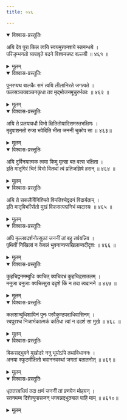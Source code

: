 ```yaml
---
title: ०४६

---
```

<div class="audioEmbed"  caption="सीतालक्ष्मी-वाचनम्" src="https://sanskritdocuments.org/sites/completenarayaneeyam/SoundFiles/046/046_01.mp3"></div>
<details open><summary>विश्वास-प्रस्तुतिः</summary>

अयि देव पुरा किल त्वयि स्वयमुत्तानशये स्तनन्धये ।  
परिजृम्भणतो व्यपावृते वदने विश्वमचष्ट वल्लवी ॥ ४६१ ॥
</details>
<details><summary>मूलम्</summary>

अयि देव पुरा किल त्वयि स्वयमुत्तानशये स्तनन्धये ।  
परिजृम्भणतो व्यपावृते वदने विश्वमचष्ट वल्लवी ॥ ४६१ ॥
</details>



<div class="audioEmbed"  caption="सीतालक्ष्मी-वाचनम्" src="https://sanskritdocuments.org/sites/completenarayaneeyam/SoundFiles/046/046_02.mp3"></div>
<details open><summary>विश्वास-प्रस्तुतिः</summary>

पुनरप्यथ बालकैः समं त्वयि लीलानिरते जगत्पते ।  
फलसञ्चयवञ्चनकृधा तव मृद्भोजनमूचुरर्भकाः ॥ ४६२ ॥
</details>
<details><summary>मूलम्</summary>

पुनरप्यथ बालकैः समं त्वयि लीलानिरते जगत्पते ।  
फलसञ्चयवञ्चनकृधा तव मृद्भोजनमूचुरर्भकाः ॥ ४६२ ॥
</details>



<div class="audioEmbed"  caption="सीतालक्ष्मी-वाचनम्" src="https://sanskritdocuments.org/sites/completenarayaneeyam/SoundFiles/046/046_03.mp3"></div>
<details open><summary>विश्वास-प्रस्तुतिः</summary>

अयि ते प्रलयावधौ विभो क्षितितोयादिसमस्तभक्षिणः ।  
मृदुपाशनतो रुजा भवेदिति भीता जननी चुकोप सा ॥ ४६३॥
</details>
<details><summary>मूलम्</summary>

अयि ते प्रलयावधौ विभो क्षितितोयादिसमस्तभक्षिणः ।  
मृदुपाशनतो रुजा भवेदिति भीता जननी चुकोप सा ॥ ४६३॥
</details>



<div class="audioEmbed"  caption="सीतालक्ष्मी-वाचनम्" src="https://sanskritdocuments.org/sites/completenarayaneeyam/SoundFiles/046/046_04.mp3"></div>
<details open><summary>विश्वास-प्रस्तुतिः</summary>

अयि दुर्विनयात्मक त्वया किमु मृत्सा बत वत्स भक्षिता ।  
इति मातृगिरं चिरं विभो वितथां त्वं प्रतिजज्ञिषे हसन् ॥ ४६४ ॥
</details>
<details><summary>मूलम्</summary>

अयि दुर्विनयात्मक त्वया किमु मृत्सा बत वत्स भक्षिता ।  
इति मातृगिरं चिरं विभो वितथां त्वं प्रतिजज्ञिषे हसन् ॥ ४६४ ॥
</details>



<div class="audioEmbed"  caption="सीतालक्ष्मी-वाचनम्" src="https://sanskritdocuments.org/sites/completenarayaneeyam/SoundFiles/046/046_05.mp3"></div>
<details open><summary>विश्वास-प्रस्तुतिः</summary>

अयि ते सकलैर्विनिश्चिते विमतिश्चेद्वदनं विदार्यताम् ।  
इति मातृविभर्त्सितो मुखं विकसत्पद्मनिभं व्यदारयः ॥ ४६५ ॥
</details>
<details><summary>मूलम्</summary>

अयि ते सकलैर्विनिश्चिते विमतिश्चेद्वदनं विदार्यताम् ।  
इति मातृविभर्त्सितो मुखं विकसत्पद्मनिभं व्यदारयः ॥ ४६५ ॥
</details>



<div class="audioEmbed"  caption="सीतालक्ष्मी-वाचनम्" src="https://sanskritdocuments.org/sites/completenarayaneeyam/SoundFiles/046/046_06.mp3"></div>
<details open><summary>विश्वास-प्रस्तुतिः</summary>

अपि मृल्लवदर्शनोत्सुकां जननीं तां बहु तर्पयन्निव ।  
पृथिवीं निखिलां न केवलं भुवनान्यप्यखिलान्यदीदृशः ॥ ४६६ ॥
</details>
<details><summary>मूलम्</summary>

अपि मृल्लवदर्शनोत्सुकां जननीं तां बहु तर्पयन्निव ।  
पृथिवीं निखिलां न केवलं भुवनान्यप्यखिलान्यदीदृशः ॥ ४६६ ॥
</details>



<div class="audioEmbed"  caption="सीतालक्ष्मी-वाचनम्" src="https://sanskritdocuments.org/sites/completenarayaneeyam/SoundFiles/046/046_07.mp3"></div>
<details open><summary>विश्वास-प्रस्तुतिः</summary>

कुहचिद्वनमम्बुधिः क्वचित् क्वचिदभ्रं कुहचिद्रसातलम् ।  
मनुजा दनुजाः क्वचित्सुरा ददृशे किं न तदा त्वदानने ॥ ४६७ ॥
</details>
<details><summary>मूलम्</summary>

कुहचिद्वनमम्बुधिः क्वचित् क्वचिदभ्रं कुहचिद्रसातलम् ।  
मनुजा दनुजाः क्वचित्सुरा ददृशे किं न तदा त्वदानने ॥ ४६७ ॥
</details>



<div class="audioEmbed"  caption="सीतालक्ष्मी-वाचनम्" src="https://sanskritdocuments.org/sites/completenarayaneeyam/SoundFiles/046/046_08.mp3"></div>
<details open><summary>विश्वास-प्रस्तुतिः</summary>

कलशाम्बुधिशायिनं पुनः परवैकुण्ठपदाधिवासिनम् ।  
स्वपुरश्च निजार्भकात्मकं कतिधा त्वां न ददर्श सा मुखे ॥ ४६८ ॥
</details>
<details><summary>मूलम्</summary>

कलशाम्बुधिशायिनं पुनः परवैकुण्ठपदाधिवासिनम् ।  
स्वपुरश्च निजार्भकात्मकं कतिधा त्वां न ददर्श सा मुखे ॥ ४६८ ॥
</details>



<div class="audioEmbed"  caption="सीतालक्ष्मी-वाचनम्" src="https://sanskritdocuments.org/sites/completenarayaneeyam/SoundFiles/046/046_09.mp3"></div>
<details open><summary>विश्वास-प्रस्तुतिः</summary>

विकसद्भुवने मुखोदरे ननु भूयोऽपि तथाविधाननः ।  
अनया स्फुटमीक्षितो भवाननवस्थां जगतां बतातनोत् ॥ ४६९॥
</details>
<details><summary>मूलम्</summary>

विकसद्भुवने मुखोदरे ननु भूयोऽपि तथाविधाननः ।  
अनया स्फुटमीक्षितो भवाननवस्थां जगतां बतातनोत् ॥ ४६९॥
</details>



<div class="audioEmbed"  caption="सीतालक्ष्मी-वाचनम्" src="https://sanskritdocuments.org/sites/completenarayaneeyam/SoundFiles/046/046_10.mp3"></div>
<details open><summary>विश्वास-प्रस्तुतिः</summary>

धृततत्त्वधियं तदा क्षणं जननीं तां प्रणयेन मोहयन् ।  
स्तनमम्ब दिशेत्युपासजन् भगवन्नद्भुतबाल पाहि माम् ॥ ४६१०॥
</details>
<details><summary>मूलम्</summary>

धृततत्त्वधियं तदा क्षणं जननीं तां प्रणयेन मोहयन् ।  
स्तनमम्ब दिशेत्युपासजन् भगवन्नद्भुतबाल पाहि माम् ॥ ४६१०॥
</details>

